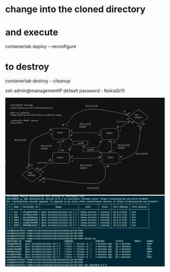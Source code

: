 # change into the cloned directory
# and execute
containerlab deploy --reconfigure

# to destroy
containerlab destroy --cleanup

ssh admin@managementIP
default password - NokiaSrl1!

![banner](graphv2.jpg)
![banner](running_topology.jpg)